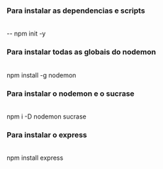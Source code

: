 
<h3>Para instalar as dependencias e scripts</h3><br>
-- npm init -y<br>

<h3>Para instalar todas as globais do nodemon</h3><br>
npm install -g nodemon<br>

<h3>Para instalar o nodemon e o sucrase</h3><br>
npm i -D nodemon sucrase<br>

<h3>Para instalar o express</h3><br>
npm install express<br>